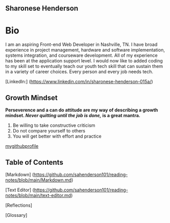 ## Sharonese Henderson

# Bio

I am an aspiring Front-end Web Developer in Nashville, TN. I have broad experience in project management, hardware and software implementation, systems integration, and courseware development. All of my experience has been at the application support level. I would now like to added coding to my skill set to eventually teach our youth tech skill that can sustain them in a variety of career choices. Every person and every job needs tech.

[LinkedIn:] (https://www.linkedin.com/in/sharonese-henderson-015a/)

## Growth Mindset

**Perseverence and a can do attitude are my way of describing a growth mindset. _Never quitting until the job is done,_ is a great mantra.**

1. Be willing to take constructive criticism
2. Do not compare yourself to others
3. You will get better with effort and practice

[mygithubprofile](https://github.com/sahenderson101)

## Table of Contents

[Markdown] (https://github.com/sahenderson101/reading-notes/blob/main/Markdown.md)

[Text Editor] (https://github.com/sahenderson101/reading-notes/blob/main/text-editor.md)

[Reflections]

[Glossary]
